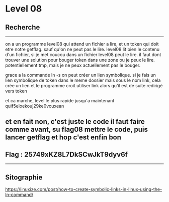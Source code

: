 # Level 08

## Recherche
---
on a un programme level08 qui attend un fichier a lire, et un token qui doit etre notre getflag. sauf qu'on ne peut pas le lire. level08 lit bien le contenu d'un fichier, si je met coucou dans un fichier level08 peut le lire. il faut dont trouver une solution pour bouger token dans une zone ou je peux le lire. potentiellement tmp, mais je ne peux actuellement pas le bouger. 

grace a la commande ln -s on peut créer un lien symbolique. si je fais un lien symbolique de token dans le meme dossier mais sous le nom link, cela crée un lien et le programme croit utiliser link alors qu'il est de suite redirigé vers token

et ca marche, level le plus rapide jusqu'a maintenant
quif5eloekouj29ke0vouxean

et en fait non, c'est juste le code
il faut faire comme avant, su flag08 mettre le code, puis lancer getflag et hop c'est enfin bon
---
## Flag : 25749xKZ8L7DkSCwJkT9dyv6f
---
## Sitographie
https://linuxize.com/post/how-to-create-symbolic-links-in-linux-using-the-ln-command/
